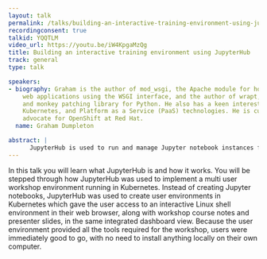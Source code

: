 ```yaml
---
layout: talk
permalink: /talks/building-an-interactive-training-environment-using-jupyterhub
recordingconsent: true
talkid: YQQTLM
video_url: https://youtu.be/iW4KpgaMzQg
title: Building an interactive training environment using JupyterHub
track: general
type: talk

speakers:
- biography: Graham is the author of mod_wsgi, the Apache module for hosting of Python
    web applications using the WSGI interface, and the author of wrapt, a decorator
    and monkey patching library for Python. He also has a keen interest in docker,
    Kubernetes, and Platform as a Service (PaaS) technologies. He is currently a developer
    advocate for OpenShift at Red Hat.
  name: Graham Dumpleton

abstract: | 
      JupyterHub is used to run and manage Jupyter notebook instances for multiple users at the same time. Did you know though that you can use JupyterHub to spawn applications other than Jupyter notebooks? Come see how JupyterHub was used to create a multi user interactive training environment.
---
```


In this talk you will learn what JupyterHub is and how it works. You will be stepped through how JupyterHub was used to implement a multi user workshop environment running in Kubernetes. Instead of creating Jupyter notebooks, JupyterHub was used to create user environments in Kubernetes which gave the user access to an interactive Linux shell environment in their web browser, along with workshop course notes and presenter slides, in the same integrated dashboard view. Because the user environment provided all the tools required for the workshop, users were immediately good to go, with no need to install anything locally on their own computer.
